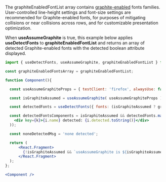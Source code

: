 <!-- # graphiteEnabledFontList -->
The graphiteEnabledFontList array contains [graphite-enabled](https://software.sil.org/fonts/) fonts families. User-controlled line-height settings and font-size settings are recommended for Graphite-enabled fonts, for purposes of mitigating collisions or near collisions across rows, and for customizable presentation optimization.

When **useAssumeGraphite** is true, this example below applies **useDetectFonts** to **graphiteEnabledFontList** and returns an array of detected Graphite-enabled fonts with the detected boolean attribute displayed.
```jsx
import { useDetectFonts, useAssumeGraphite, graphiteEnabledFontList } from 'font-detect-rhl';

const graphiteEnabledFontsArray = graphiteEnabledFontList;

function Component(){

  const useAssumeGraphiteProps = { testClient: 'firefox', alwaysUse: false };

  const isGraphiteAssumed = useAssumeGraphite( useAssumeGraphiteProps );

  const detectedFonts = useDetectFonts({ fonts: (isGraphiteAssumed ? graphiteEnabledFontsArray : []) });

  const detectedFontsComponents = isGraphiteAssumed && detectedFonts.map((i, k) => (
    <div key={k}>{i.name} detected: {i.detected.toString()}</div>
  ));

  const noneDetectedMsg = 'none detected';

  return (
      <React.Fragment>
        {!isGraphiteAssumed && `useAssumeGraphite is ${isGraphiteAssumed.toString()}.`}{detectedFontsComponents.length !== 0 ? detectedFontsComponents : noneDetectedMsg}
      </React.Fragment>
  );
};

<Component />
```
